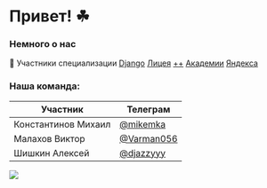 # Привет! ☘

### Немного о нас

📌 Участники специализации [Django](//www.djangoproject.com) [Лицея](//academy.yandex.ru/plusplus) [++](//znanija.site/algebra/21969568.html) [Академии](//academy.yandex.ru) [Яндекса](//yandex.ru)

### Наша команда:

| Участник | Телеграм |
| -------- | -------- |
| Константинов Михаил | [@mikemka](//t.me/mikemka) |
| Малахов Виктор | [@Varman056](//t.me/Varman056) |
| Шишкин Алексей | [@djazzyyy](//t.me/djazzyyy) |

![](//komarev.com/ghpvc/?username=yandex-lyceum-plus)
